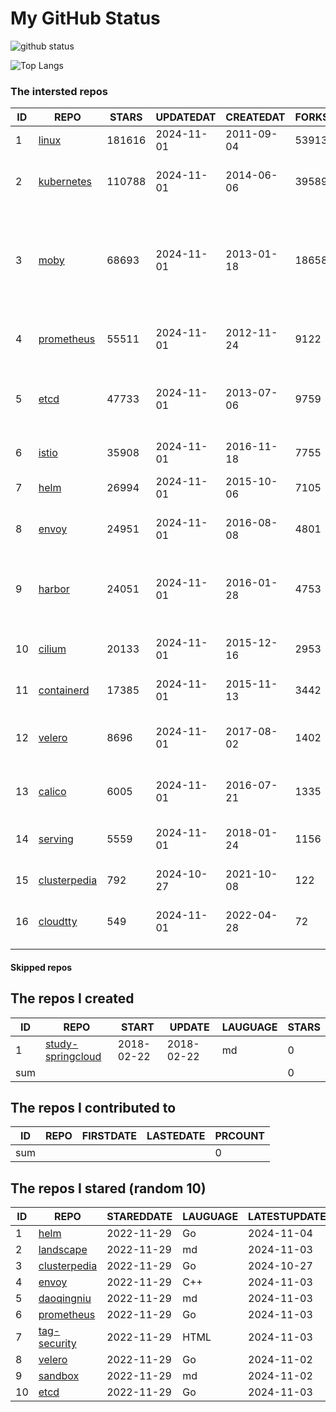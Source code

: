 # My GitHub Status

<img src="https://github-readme-stats-1.yihong0618.vercel.app/api?username=daoqingniu&show_icons=true&&&hide_title=true&count_private=true" alt="github status" />

![Top Langs](https://github-readme-stats-1.yihong0618.vercel.app/api/top-langs/?username=daoqingniu&layout=compact)

<!--START_SECTION:github_repos-->
### The intersted repos
| ID |                              REPO                               | STARS  | UPDATEDAT  | CREATEDAT  | FORKSCOUNT |                                                DESCRIPTIONS                                                |
|----|-----------------------------------------------------------------|--------|------------|------------|------------|------------------------------------------------------------------------------------------------------------|
|  1 | [linux](https://github.com/torvalds/linux)                      | 181616 | 2024-11-01 | 2011-09-04 |      53913 | Linux kernel source tree                                                                                   |
|  2 | [kubernetes](https://github.com/kubernetes/kubernetes)          | 110788 | 2024-11-01 | 2014-06-06 |      39589 | Production-Grade Container Scheduling and Management                                                       |
|  3 | [moby](https://github.com/moby/moby)                            |  68693 | 2024-11-01 | 2013-01-18 |      18658 | The Moby Project - a collaborative project for the container ecosystem to assemble container-based systems |
|  4 | [prometheus](https://github.com/prometheus/prometheus)          |  55511 | 2024-11-01 | 2012-11-24 |       9122 | The Prometheus monitoring system and time series database.                                                 |
|  5 | [etcd](https://github.com/etcd-io/etcd)                         |  47733 | 2024-11-01 | 2013-07-06 |       9759 | Distributed reliable key-value store for the most critical data of a distributed system                    |
|  6 | [istio](https://github.com/istio/istio)                         |  35908 | 2024-11-01 | 2016-11-18 |       7755 | Connect, secure, control, and observe services.                                                            |
|  7 | [helm](https://github.com/helm/helm)                            |  26994 | 2024-11-01 | 2015-10-06 |       7105 | The Kubernetes Package Manager                                                                             |
|  8 | [envoy](https://github.com/envoyproxy/envoy)                    |  24951 | 2024-11-01 | 2016-08-08 |       4801 | Cloud-native high-performance edge/middle/service proxy                                                    |
|  9 | [harbor](https://github.com/goharbor/harbor)                    |  24051 | 2024-11-01 | 2016-01-28 |       4753 | An open source trusted cloud native registry project that stores, signs, and scans content.                |
| 10 | [cilium](https://github.com/cilium/cilium)                      |  20133 | 2024-11-01 | 2015-12-16 |       2953 | eBPF-based Networking, Security, and Observability                                                         |
| 11 | [containerd](https://github.com/containerd/containerd)          |  17385 | 2024-11-01 | 2015-11-13 |       3442 | An open and reliable container runtime                                                                     |
| 12 | [velero](https://github.com/vmware-tanzu/velero)                |   8696 | 2024-11-01 | 2017-08-02 |       1402 | Backup and migrate Kubernetes applications and their persistent volumes                                    |
| 13 | [calico](https://github.com/projectcalico/calico)               |   6005 | 2024-11-01 | 2016-07-21 |       1335 | Cloud native networking and network security                                                               |
| 14 | [serving](https://github.com/knative/serving)                   |   5559 | 2024-11-01 | 2018-01-24 |       1156 | Kubernetes-based, scale-to-zero, request-driven compute                                                    |
| 15 | [clusterpedia](https://github.com/clusterpedia-io/clusterpedia) |    792 | 2024-10-27 | 2021-10-08 |        122 | The Encyclopedia of Kubernetes clusters                                                                    |
| 16 | [cloudtty](https://github.com/cloudtty/cloudtty)                |    549 | 2024-11-01 | 2022-04-28 |         72 | A Friendly Kubernetes CloudShell (Web Terminal) !                                                          |



#### Skipped repos
<!--END_SECTION:github_repos-->

<!--START_SECTION:my_github-->
## The repos I created
| ID  |                                 REPO                                 |   START    |   UPDATE   | LAUGUAGE | STARS |
|-----|----------------------------------------------------------------------|------------|------------|----------|-------|
|   1 | [study-springcloud](https://github.com/daoqingniu/study-springcloud) | 2018-02-22 | 2018-02-22 | md       |     0 |
| sum |                                                                      |            |            |          |     0 |

## The repos I contributed to
| ID  | REPO | FIRSTDATE | LASTEDATE | PRCOUNT |
|-----|------|-----------|-----------|---------|
| sum |      |           |           |       0 |

## The repos I stared (random 10)
| ID |                              REPO                               | STAREDDATE | LAUGUAGE | LATESTUPDATE |
|----|-----------------------------------------------------------------|------------|----------|--------------|
|  1 | [helm](https://github.com/helm/helm)                            | 2022-11-29 | Go       | 2024-11-04   |
|  2 | [landscape](https://github.com/cncf/landscape)                  | 2022-11-29 | md       | 2024-11-03   |
|  3 | [clusterpedia](https://github.com/clusterpedia-io/clusterpedia) | 2022-11-29 | Go       | 2024-10-27   |
|  4 | [envoy](https://github.com/envoyproxy/envoy)                    | 2022-11-29 | C++      | 2024-11-03   |
|  5 | [daoqingniu](https://github.com/daoqingniu/daoqingniu)          | 2022-11-29 | md       | 2024-11-03   |
|  6 | [prometheus](https://github.com/prometheus/prometheus)          | 2022-11-29 | Go       | 2024-11-03   |
|  7 | [tag-security](https://github.com/cncf/tag-security)            | 2022-11-29 | HTML     | 2024-11-03   |
|  8 | [velero](https://github.com/vmware-tanzu/velero)                | 2022-11-29 | Go       | 2024-11-02   |
|  9 | [sandbox](https://github.com/cncf/sandbox)                      | 2022-11-29 | md       | 2024-11-02   |
| 10 | [etcd](https://github.com/etcd-io/etcd)                         | 2022-11-29 | Go       | 2024-11-03   |

<!--END_SECTION:my_github-->
